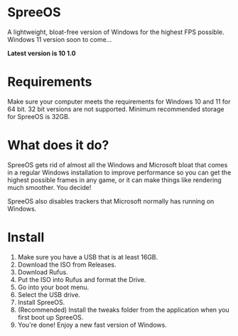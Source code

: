 # SpreeOS
A lightweight, bloat-free version of Windows for the highest FPS possible. Windows 11 version soon to come...

**Latest version is 10 1.0**

# Requirements

Make sure your computer meets the requirements for Windows 10 and 11 for 64 bit. 32 bit versions are not supported.
Minimum recommended storage for SpreeOS is 32GB.

# What does it do?
SpreeOS gets rid of almost all the Windows and Microsoft bloat that comes in a regular Windows installation to improve performance so you can get the highest
possible frames in any game, or it can make things like rendering much smoother. You decide!

SpreeOS also disables trackers that Microsoft normally has running on Windows.

# Install

1. Make sure you have a USB that is at least 16GB.
2. Download the ISO from Releases.
3. Download Rufus.
4. Put the ISO into Rufus and format the Drive.
5. Go into your boot menu.
6. Select the USB drive.
7. Install SpreeOS.
8. (Recommended) Install the tweaks folder from the application when you first boot up SpreeOS.
9. You're done! Enjoy a new fast version of Windows.
